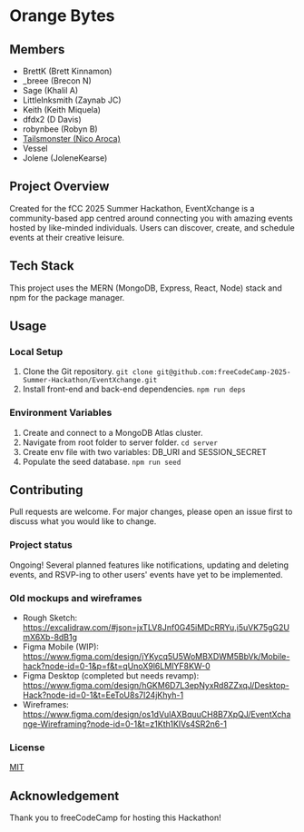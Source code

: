 # Orange Bytes

## Members

- BrettK (Brett Kinnamon)
- _breee (Brecon N)
- Sage (Khalil A)
- LittleInksmith (Zaynab JC)
- Keith (Keith Miquela)
- dfdx2 (D Davis)
- robynbee (Robyn B)
- [Tailsmonster (Nico Aroca)](https://github.com/tailsmonster)
- Vessel
- Jolene (JoleneKearse)

## Project Overview
Created for the fCC 2025 Summer Hackathon, EventXchange is a community-based app centred around connecting you with amazing events hosted by like-minded individuals. Users can discover, create, and schedule events at their creative leisure.

## Tech Stack
This project uses the MERN (MongoDB, Express, React, Node) stack and npm for the package manager.

## Usage

### Local Setup
1. Clone the Git repository.
```git clone git@github.com:freeCodeCamp-2025-Summer-Hackathon/EventXchange.git```
2. Install front-end and back-end dependencies.
```npm run deps```

### Environment Variables
1. Create and connect to a MongoDB Atlas cluster.
2. Navigate from root folder to server folder.
```cd server```
3. Create env file with two variables: DB_URI and SESSION_SECRET
4. Populate the seed database.
```npm run seed```

## Contributing
Pull requests are welcome. For major changes, please open an issue first to discuss what you would like to change.

### Project status
Ongoing! Several planned features like notifications, updating and deleting events, and RSVP-ing to other users' events have yet to be implemented.

### Old mockups and wireframes
- Rough Sketch: https://excalidraw.com/#json=jxTLV8Jnf0G45iMDcRRYu,i5uVK75gG2UmX6Xb-8dB1g
- Figma Mobile (WIP): https://www.figma.com/design/jYKycq5U5WoMBXDWM5BbVk/Mobile-hack?node-id=0-1&p=f&t=qUnoX9l6LMIYF8KW-0
- Figma Desktop (completed but needs revamp): https://www.figma.com/design/hGKM6D7L3epNyxRd8ZZxqJ/Desktop-Hack?node-id=0-1&t=EeToU8s7I24jKhyh-1
- Wireframes: https://www.figma.com/design/os1dVulAXBquuCH8B7XpQJ/EventXchange-Wireframing?node-id=0-1&t=z1Kth1KIVs4SR2n6-1

### License
[MIT](https://choosealicense.com/licenses/mit/)

## Acknowledgement
Thank you to freeCodeCamp for hosting this Hackathon!